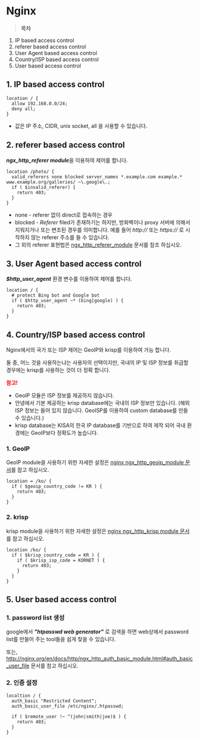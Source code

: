 # Nginx

> **목차**
1. IP based access control
2. referer based access control
3. User Agent based access control
4. Country/ISP based access control
5. User based access control


## 1. IP based access control

```nginx
location / {
  allow 192.168.0.0/24;
  deny all;
}
```

* 값은 IP 주소, CIDR, unix socket, all 을 사용할 수 있습니다.

## 2. referer based access control

***ngx_http_referer module***을 이용하여 제어를 합니다.

```nginx
location /photo/ {
  valid_referers none blocked server_names *.example.com example.* www.example.org/galleries/ ~\.google\.;
  if ( $invalid_referer) {
    return 403;
  }
}
```
* none - referer 없이 direct로 접속하는 경우
* blocked - *Referer* filed가 존재하기는 하지만, 방화벽이나 proxy 서버에 의해서 지워지거나 또는 변조된 경우를 의미합니다. 예를 들어 *http://* 또는 *https://* 로 시작하지 않는 referer 주소를 들 수 있습니다.
* 그 외의 referer 표현법은 [ngx_http_referer_module](http://nginx.org/en/docs/http/ngx_http_referer_module.html) 문서를 참조 하십시오.

## 3. User Agent based access control

***$http_user_agent*** 환경 변수를 이용하여 제어를 합니다.

```nginx
location / {
  # protect Bing bot and Google bot
  if ( $http_user_agent ~* (bing|google) ) {
    return 403;
  }
}
```

## 4. Country/ISP based access control

Nginx에서의 국가 또는 ISP 제어는 GeoIP와 krisp를 이용하여 가능 합니다.

둘 중, 어느 것을 사용하는냐는 사용자의 선택이지만, 국내의 IP 및 ISP 정보를 취급할 경우에는 krisp를 사용하는 것이 더 정확 합니다.

<strong style="color: red;">참고!</strong>  
* GeoIP 모듈은 ISP 정보를 제공하지 않습니다.
* 안녕에서 기본 제공하는 krisp database에는 국내의 ISP 정보만 있습니다. (해외 ISP 정보는 들어 있지 않습니다. GeoISP를 이용하여 custom database를 만들 수 있습니다.)
* krisp database는 KISA의 한국 IP database를 기반으로 하여 제작 되어 국내 환경에는 GeoIP보다 정확도가 높습니다.

### 1. GeoIP

GeoIP module을 사용하기 위한 자세한 설정은 [nginx ngx_http_geoip_module 문서](http://nginx.org/en/docs/http/ngx_http_geoip_module.html)를 참고 하십시오.

```nginx
location = /ko/ {
  if ( $geoip_country_code != KR ) {
    return 403;
  }
}
```

### 2. krisp

krisp module을 사용하기 위한 자세한 설정은 [nginx ngx_http_krisp module 문서](https://github.com/vozlt/nginx-module-krisp/blob/master/README.md)를 참고 하십시오.

```nginx
location /ko/ {
  if ( $krisp_country_code = KR ) {
    if ( $krisp_isp_code = KORNET ) {
      return 403;
    }
  }
}
```

## 5. User based access control

### 1. password list 생성

google에서 ***"htpasswd web generator"*** 로 검색을 하면 web상에서 password list를 만들어 주는 tool들을 쉽게 찾을 수 있습니다.

또는, http://nginx.org/en/docs/http/ngx_http_auth_basic_module.html#auth_basic_user_file 문서를 참고 하십시오.

### 2. 인증 설정
```nginx
localtion / {
  auth_basic "Restricted Content";
  auth_basic_user_file /etc/nginx/.htpasswd;
  
  if ( $remote_user !~ ^(john|smith|joe)$ ) {
    return 403;
  }
}
```
